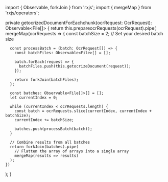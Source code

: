 import { Observable, forkJoin } from 'rxjs';
import { mergeMap } from 'rxjs/operators';

private getocrizedDocumentForEachchunk(ocrRequest: OcrRequest): Observable<File[]> {
  return this.prepareocrRequests(ocrRequest).pipe(
    mergeMap(ocrRequests => {
      const batchSize = 2; // Set your desired batch size

      const processBatch = (batch: OcrRequest[]) => {
        const batchFiles: Observable<File>[] = [];

        batch.forEach(request => {
          batchFiles.push(this.getocrizeDocument(request));
        });

        return forkJoin(batchFiles);
      };

      const batches: Observable<File[]>[] = [];
      let currentIndex = 0;

      while (currentIndex < ocrRequests.length) {
        const batch = ocrRequests.slice(currentIndex, currentIndex + batchSize);
        currentIndex += batchSize;

        batches.push(processBatch(batch));
      }

      // Combine results from all batches
      return forkJoin(batches).pipe(
        // Flatten the array of arrays into a single array
        mergeMap(results => results)
      );
    })
  );
}
